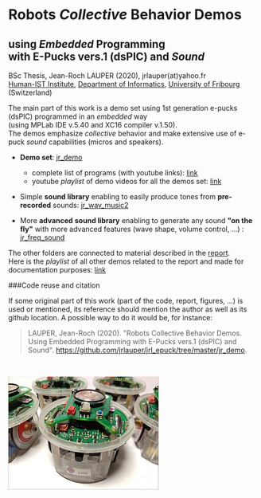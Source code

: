 # Robots *Collective* Behavior Demos 

## using *Embedded* Programming <br/>with E-Pucks vers.1 (dsPIC) and *Sound*

BSc Thesis, Jean-Roch LAUPER (2020), jrlauper(at)yahoo.fr <br/>
[Human-IST Institute](http://human-ist.unifr.ch/), [Department of Informatics](http://diuf.unifr.ch), [University of Fribourg](http://www.unifr.ch) (Switzerland)

The main part of this work is a demo set using 1st generation e-pucks (dsPIC) programmed in an *embedded* way <br/>
(using MPLab IDE v.5.40 and XC16 compiler v.1.50). <br/>
The demos emphasize *collective* behavior and make extensive use of e-puck *sound* capabilities (micros and speakers). 

- **Demo set**: [jr_demo](https://github.com/jrlauper/jrl_epuck/tree/master/jr_demo)
    - complete list of programs (with youtube links): [link](https://github.com/jrlauper/jrl_epuck/blob/master/jr_demo/programs-list.md)
    - youtube *playlist* of demo videos for all the demos set: [link](https://www.youtube.com/playlist?list=PLrscHgSUZPdr38tirAsB4_4Q93khKP9Rv)

- Simple **sound library** enabling to easily produce tones from **pre-recorded** sounds: [jr_wav_music2](https://github.com/jrlauper/jrl_epuck/tree/master/jr_wav_music2)
- More **advanced** **sound library** enabling to generate any sound **"on the fly"** with more advanced features (wave shape, volume control, ...) : [jr_freq_sound](https://github.com/jrlauper/jrl_epuck/tree/master/jr_freq_sound)

The other folders are connected to material described in the [report](https://github.com/jrlauper/jrl_epuck/blob/master/Lauper%20(2020).%20E-pucks.%20Report.pdf). <br/>
Here is the *playlist* of all other demos related to the report and made for documentation purposes: [link](https://www.youtube.com/playlist?list=PLrscHgSUZPdrjsOhXDUBphgNyq3NGuZ5R)

###Code reuse and citation

If some original part of this work (part of the code, report, figures, ...) is used or mentioned, its reference should mention the author as well as its github location. A possible way to do it would be, for instance: 

> LAUPER, Jean-Roch (2020). "Robots Collective Behavior Demos. Using Embedded Programming with E-Pucks vers.1 (dsPIC) and Sound". <https://github.com/jrlauper/jrl_epuck/tree/master/jr_demo>.

<br/>

![e-puck](image.jpg)



